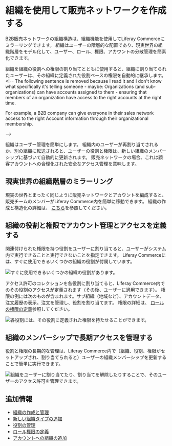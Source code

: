 # 組織を使用して販売ネットワークを作成する

B2B販売ネットワークの組織構造は、組織機能を使用してLiferay Commerceにミラーリングできます。 組織はユーザーの階層的な配置であり、現実世界の組織階層をモデル化して、ユーザー、ロール、権限、アカウントの分散管理を簡素化できます。

組織を組織の役割への権限の割り当てとともに使用すると、組織に割り当てられたユーザーは、その組織に定義された役割ベースの権限を自動的に継承します。<!-- The following sentence is removed because I read it and I don't know what specifically it's telling someone - maybe: Organizations (and sub-organizations) can have accounts assigned to them - ensuring that members of an organization have access to the right accounts at the right time.

For example, a B2B company can give everyone in their sales network access to the right Account information through their organizational membership.

-->

組織はユーザー管理を簡単にします。 組織内のユーザーが再割り当てされるか、別の組織に転送されると、ユーザーの役割と権限は、新しい組織のメンバーシップに基づいて自動的に更新されます。 販売ネットワークの場合、これは顧客アカウントへの合理化された安全なアクセス管理を意味します。

## 現実世界の組織階層のミラーリング


<!-- I'm commenting out the following image because I don't think it clearly depicts how to use organizations to model a sales network. First - it would seem that the image states that "Minium" is the company - and then the company has a sub-org named "Italy". And then "Italy" has sub-orgs per region. I don't think real companies organize like that. The correct model (I think) would be - to make it extremely clear how to understand the image: "Minium Corporation" (Parent Org) > Minium Corporation - Italy Sales Department > [Regions]. Or alternatively: Minium Sales Group > Italy Sales Region > [Regions] - something in the naming to make the hierarchy clearer.
![Image 01](./using-organizations-to-create-a-sales-network/images/01.png) -->

現実の世界とまったく同じように販売ネットワークとアカウントを編成すると、販売チームのメンバーがLiferay Commerce内を簡単に移動できます。 組織の作成と構造化の詳細は、 [こちら](https://learn.liferay.com/dxp/latest/en/users-and-permissions/organizations/creating-and-managing-organizations.html)を参照してください。

## 組織の役割と権限でアカウント管理とアクセスを定義する

関連付けられた権限を持つ役割をユーザーに割り当てると、ユーザーがシステム内で実行できることと実行できないことを指定できます。 Liferay Commerceには、すぐに使用できるいくつかの組織の役割が付属しています。

![すぐに使用できるいくつかの組織の役割があります。](./using-organizations-to-create-a-sales-network/images/02.png)

アクセス許可のコレクションを各役割に割り当てると、Liferay Commerce内でのその役割のアクセスが定義されます（その後、ユーザーに適用できます）。 権限の例には次のものが含まれます。サブ組織（地域など）、アカウントデータ、注文履歴の表示。注文を管理し、役割を割り当てます。 権限の詳細は、 [ロールの権限の定義](https://help.liferay.com/hc/en-us/articles/360018174391-Defining-Role-Permissions)参照してください。

![各役割には、その役割に定義された権限を持たせることができます。](./using-organizations-to-create-a-sales-network/images/03.png)

## 組織のメンバーシップで長期アクセスを管理する

役割と権限の長期的な管理は、Liferay Commerce内で（組織、役割、権限がセットアップされ、割り当てられると）ユーザーの組織メンバーシップを更新することで簡単に実行できます。

![組織をユーザーに割り当てたり、割り当てを解除したりすることで、そのユーザーのアクセス許可を管理できます。](./using-organizations-to-create-a-sales-network/images/04.png)


<!--
(Double/Dual-Screenshot: Show User's permissions before the move and after the move)
-->

## 追加情報

* [組織の作成と管理](https://learn.liferay.com/dxp/latest/en/users-and-permissions/organizations/creating-and-managing-organizations.html)
* [新しい組織タイプの追加](https://learn.liferay.com/dxp/latest/en/users-and-permissions/organizations/adding-a-new-organization-type.html)
* [役割の管理](https://help.liferay.com/hc/en-us/articles/360018174371-Managing-Roles)
* [ロール権限の定義](https://help.liferay.com/hc/en-us/articles/360018174391-Defining-Role-Permissions)
* [アカウントへの組織の追加](./adding-organizations-to-accounts.md)

